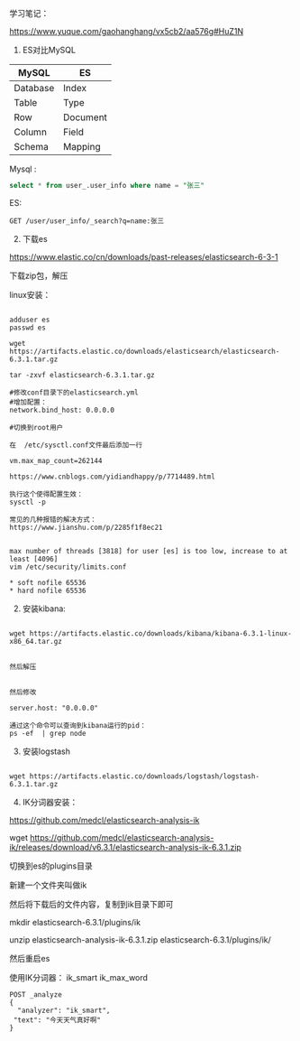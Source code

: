 学习笔记：

https://www.yuque.com/gaohanghang/vx5cb2/aa576g#HuZ1N

1. ES对比MySQL


MySQL | ES
---|---
Database | Index
Table | Type
Row | Document
Column | Field
Schema | Mapping


Mysql :

```sql
select * from user_.user_info where name = "张三"
```

ES:

```http request
GET /user/user_info/_search?q=name:张三
```


2. 下载es

https://www.elastic.co/cn/downloads/past-releases/elasticsearch-6-3-1

下载zip包，解压


linux安装：



```shell

adduser es
passwd es

wget https://artifacts.elastic.co/downloads/elasticsearch/elasticsearch-6.3.1.tar.gz

tar -zxvf elasticsearch-6.3.1.tar.gz

#修改conf目录下的elasticsearch.yml
#增加配置：
network.bind_host: 0.0.0.0

#切换到root用户

在  /etc/sysctl.conf文件最后添加一行

vm.max_map_count=262144

https://www.cnblogs.com/yidiandhappy/p/7714489.html

执行这个使得配置生效：
sysctl -p

常见的几种报错的解决方式：
https://www.jianshu.com/p/2285f1f8ec21


max number of threads [3818] for user [es] is too low, increase to at least [4096]
vim /etc/security/limits.conf

* soft nofile 65536
* hard nofile 65536

```

2. 安装kibana:

```

wget https://artifacts.elastic.co/downloads/kibana/kibana-6.3.1-linux-x86_64.tar.gz


然后解压


然后修改

server.host: "0.0.0.0" 

通过这个命令可以查询到kibana运行的pid：
ps -ef  | grep node

```

3. 安装logstash

```shell

wget https://artifacts.elastic.co/downloads/logstash/logstash-6.3.1.tar.gz

```

4. IK分词器安装：

https://github.com/medcl/elasticsearch-analysis-ik

wget https://github.com/medcl/elasticsearch-analysis-ik/releases/download/v6.3.1/elasticsearch-analysis-ik-6.3.1.zip


切换到es的plugins目录

新建一个文件夹叫做ik

然后将下载后的文件内容，复制到ik目录下即可


mkdir elasticsearch-6.3.1/plugins/ik

unzip elasticsearch-analysis-ik-6.3.1.zip elasticsearch-6.3.1/plugins/ik/



然后重启es

使用IK分词器： ik_smart ik_max_word

```http request
POST _analyze
{
  "analyzer": "ik_smart",
 "text": "今天天气真好啊"
}
```

